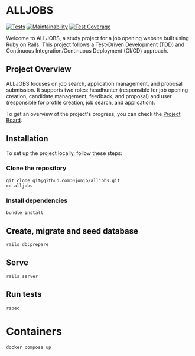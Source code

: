 # ALLJOBS

[![Tests](https://github.com/0jonjo/alljobs/actions/workflows/ruby.yml/badge.svg)](https://github.com/0jonjo/alljobs/actions/workflows/ruby.yml)
[![Maintainability](https://api.codeclimate.com/v1/badges/ab338714ffa9065409de/maintainability)](https://codeclimate.com/github/0jonjo/alljobs/maintainability)
[![Test Coverage](https://api.codeclimate.com/v1/badges/ab338714ffa9065409de/test_coverage)](https://codeclimate.com/github/0jonjo/alljobs/test_coverage)

Welcome to ALLJOBS, a study project for a job opening website built using Ruby on Rails. This project follows a Test-Driven Development (TDD) and Continuous Integration/Continuous Deployment (CI/CD) approach.

## Project Overview

ALLJOBS focuses on job search, application management, and proposal submission. It supports two roles: headhunter (responsible for job opening creation, candidate management, feedback, and proposal) and user (responsible for profile creation, job search, and application).

To get an overview of the project's progress, you can check the [Project Board](https://github.com/users/0jonjo/projects/3).

## Installation

To set up the project locally, follow these steps:

### Clone the repository

```shell
git clone git@github.com:0jonjo/alljobs.git
cd alljobs
```

### Install dependencies

```shell
bundle install
```

## Create, migrate and seed database

```shell
rails db:prepare
```

## Serve

```shell
rails server
```

## Run tests

```shell
rspec
```

# Containers

```shell
docker compose up
```
